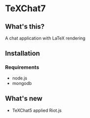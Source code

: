 # TeXChat7

## What's this?

A chat application with LaTeX rendering

## Installation

### Requirements

* node.js
* mongodb

## What's new

* TeXChat5 applied Riot.js
